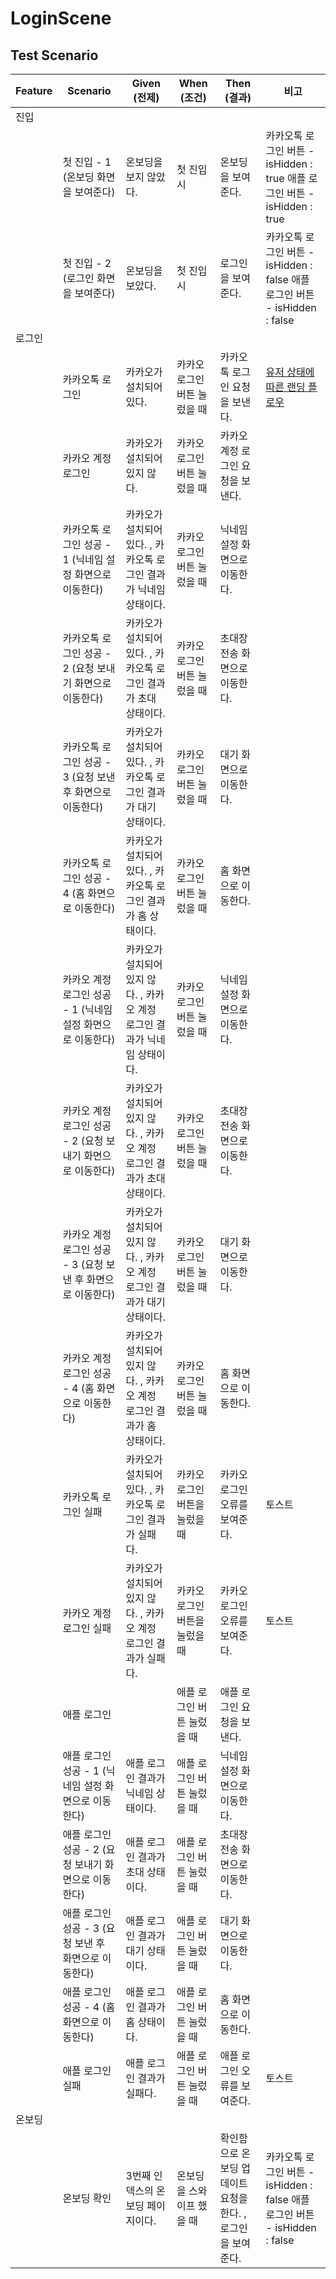 # LoginScene

## Test Scenario

| Feature | Scenario                              | Given (전제)                                 | When (조건)         | Then (결과)                           | 비고                                                                                |
| ------- | ------------------------------------- | ------------------------------------------ | ----------------- | ----------------------------------- | --------------------------------------------------------------------------------- |
| 진입      |                                       |                                            |                   |                                     |                                                                                   |
|         | 첫 진입 - 1 (온보딩 화면을 보여준다)               | 온보딩을 보지 않았다.                               | 첫 진입 시            | 온보딩을 보여준다.                          | 카카오톡 로그인 버튼 - isHidden : true 애플 로그인 버튼 - isHidden : true                         |
|         | 첫 진입 - 2 (로그인 화면을 보여준다)               | 온보딩을 보았다.                                  | 첫 진입 시            | 로그인을 보여준다.                          | 카카오톡 로그인 버튼 - isHidden : false 애플 로그인 버튼 - isHidden : false                       |
| 로그인     |                                       |                                            |                   |                                     |                                                                                   |
|         | 카카오톡 로그인                              | 카카오가 설치되어있다.                               | 카카오 로그인 버튼 눌렀을 때  | 카카오톡 로그인 요청을 보낸다.                   | [유저 상태에 따른 랜딩 플로우](https://www.notion.so/6df3aa4e9de24d51b4ae049388ee3672?pvs=21) |
|         | 카카오 계정 로그인                            | 카카오가 설치되어있지 않다.                            | 카카오 로그인 버튼 눌렀을 때  | 카카오 계정 로그인 요청을 보낸다.                 |                                                                                   |
|         | 카카오톡 로그인 성공 - 1 (닉네임 설정 화면으로 이동한다)    | 카카오가 설치되어있다. , 카카오톡 로그인 결과가 닉네임 상태이다.      | 카카오 로그인 버튼 눌렀을 때  | 닉네임 설정 화면으로 이동한다.                   |                                                                                   |
|         | 카카오톡 로그인 성공 - 2 (요청 보내기 화면으로 이동한다)    | 카카오가 설치되어있다. , 카카오톡 로그인 결과가 초대 상태이다.       | 카카오 로그인 버튼 눌렀을 때  | 초대장 전송 화면으로 이동한다.                   |                                                                                   |
|         | 카카오톡 로그인 성공 - 3 (요청 보낸 후 화면으로 이동한다)   | 카카오가 설치되어있다. , 카카오톡 로그인 결과가 대기 상태이다.       | 카카오 로그인 버튼 눌렀을 때  | 대기 화면으로 이동한다.                       |                                                                                   |
|         | 카카오톡 로그인 성공 - 4 (홈 화면으로 이동한다)         | 카카오가 설치되어있다. , 카카오톡 로그인 결과가 홈 상태이다.        | 카카오 로그인 버튼 눌렀을 때  | 홈 화면으로 이동한다.                        |                                                                                   |
|         | 카카오 계정 로그인 성공 - 1 (닉네임 설정 화면으로 이동한다)  | 카카오가 설치되어있지 않다. , 카카오 계정 로그인 결과가 닉네임 상태이다. | 카카오 로그인 버튼 눌렀을 때  | 닉네임 설정 화면으로 이동한다.                   |                                                                                   |
|         | 카카오 계정 로그인 성공 - 2 (요청 보내기 화면으로 이동한다)  | 카카오가 설치되어있지 않다. , 카카오 계정 로그인 결과가 초대 상태이다.  | 카카오 로그인 버튼 눌렀을 때  | 초대장 전송 화면으로 이동한다.                   |                                                                                   |
|         | 카카오 계정 로그인 성공 - 3 (요청 보낸 후 화면으로 이동한다) | 카카오가 설치되어있지 않다. , 카카오 계정 로그인 결과가 대기 상태이다.  | 카카오 로그인 버튼 눌렀을 때  | 대기 화면으로 이동한다.                       |                                                                                   |
|         | 카카오 계정 로그인 성공 - 4 (홈 화면으로 이동한다)       | 카카오가 설치되어있지 않다. , 카카오 계정 로그인 결과가 홈 상태이다.   | 카카오 로그인 버튼 눌렀을 때  | 홈 화면으로 이동한다.                        |                                                                                   |
|         | 카카오톡 로그인 실패                           | 카카오가 설치되어있다. , 카카오톡 로그인 결과가 실패다.           | 카카오 로그인 버튼을 눌렀을 때 | 카카오 로그인 오류를 보여준다.                   | 토스트                                                                               |
|         | 카카오 계정 로그인 실패                         | 카카오가 설치되어있지 않다. , 카카오 계정 로그인 결과가 실패다.      | 카카오 로그인 버튼을 눌렀을 때 | 카카오 로그인 오류를 보여준다.                   | 토스트                                                                               |
|         | 애플 로그인                                |                                            | 애플 로그인 버튼 눌렀을 때   | 애플 로그인 요청을 보낸다.                     |                                                                                   |
|         | 애플 로그인 성공 - 1 (닉네임 설정 화면으로 이동한다)      | 애플 로그인 결과가 닉네임 상태이다.                       | 애플 로그인 버튼 눌렀을 때   | 닉네임 설정 화면으로 이동한다.                   |                                                                                   |
|         | 애플 로그인 성공 - 2 (요청 보내기 화면으로 이동한다)      | 애플 로그인 결과가 초대 상태이다.                        | 애플 로그인 버튼 눌렀을 때   | 초대장 전송 화면으로 이동한다.                   |                                                                                   |
|         | 애플 로그인 성공 - 3 (요청 보낸 후 화면으로 이동한다)     | 애플 로그인 결과가 대기 상태이다.                        | 애플 로그인 버튼 눌렀을 때   | 대기 화면으로 이동한다.                       |                                                                                   |
|         | 애플 로그인 성공 - 4 (홈 화면으로 이동한다)           | 애플 로그인 결과가 홈 상태이다.                         | 애플 로그인 버튼 눌렀을 때   | 홈 화면으로 이동한다.                        |                                                                                   |
|         | 애플 로그인 실패                             | 애플 로그인 결과가 실패다.                            | 애플 로그인 버튼 눌렀을 때   | 애플 로그인 오류를 보여준다.                    | 토스트                                                                               |
| 온보딩     |                                       |                                            |                   |                                     |                                                                                   |
|         | 온보딩 확인                                | 3번째 인덱스의 온보딩 페이지이다.                        | 온보딩을 스와이프 했을 때    | 확인함으로 온보딩 업데이트 요청을 한다. , 로그인을 보여준다. | 카카오톡 로그인 버튼 - isHidden : false 애플 로그인 버튼 - isHidden : false                       |
